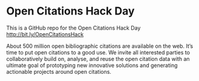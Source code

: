 <h1>Open Citations Hack Day</h1>
<p>This is a GitHub repo for the Open Citations Hack Day <a href="//bit.ly/OpenCitationsHack">http://bit.ly/OpenCitationsHack</a></p>
<p>About 500 million open bibliographic citations are available on the web. It’s time to put open citations to a good use. We invite all interested parties to collaboratively build on, analyse, and reuse the open citation data with an ultimate goal of prototyping new innovative solutions and generating actionable projects around open citations.</p>